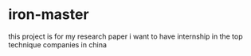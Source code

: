 # iron-master
this project is for my research paper 
i want to have internship in the top technique companies in china
